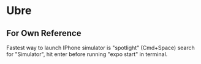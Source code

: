 # Ubre

## For Own Reference

Fastest way to launch IPhone simulator is "spotlight" (Cmd+Space) search for "Simulator", hit enter before running "expo start" in terminal.